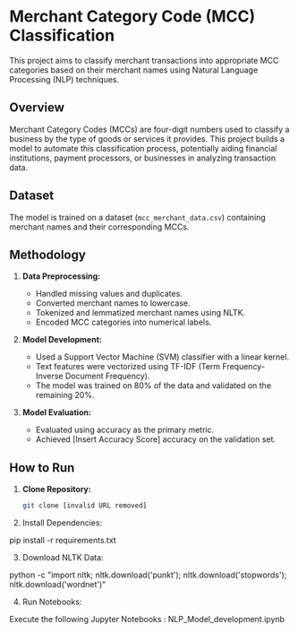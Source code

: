 # Merchant Category Code (MCC) Classification

This project aims to classify merchant transactions into appropriate MCC categories based on their merchant names using Natural Language Processing (NLP) techniques.

## Overview

Merchant Category Codes (MCCs) are four-digit numbers used to classify a business by the type of goods or services it provides. This project builds a model to automate this classification process, potentially aiding financial institutions, payment processors, or businesses in analyzing transaction data.

## Dataset

The model is trained on a dataset (`mcc_merchant_data.csv`) containing merchant names and their corresponding MCCs. 

## Methodology

1. **Data Preprocessing:**
   - Handled missing values and duplicates.
   - Converted merchant names to lowercase.
   - Tokenized and lemmatized merchant names using NLTK.
   - Encoded MCC categories into numerical labels.

2. **Model Development:**
   - Used a Support Vector Machine (SVM) classifier with a linear kernel.
   - Text features were vectorized using TF-IDF (Term Frequency-Inverse Document Frequency).
   - The model was trained on 80% of the data and validated on the remaining 20%.

3. **Model Evaluation:**
   - Evaluated using accuracy as the primary metric.
   - Achieved [Insert Accuracy Score] accuracy on the validation set.

## How to Run

1. **Clone Repository:**
   ```bash
   git clone [invalid URL removed]


  2. Install Dependencies:

  pip install -r requirements.txt


3. Download NLTK Data:

python -c "import nltk; nltk.download('punkt'); nltk.download('stopwords'); nltk.download('wordnet')"

4. Run Notebooks:

Execute the following Jupyter Notebooks :
NLP_Model_development.ipynb


